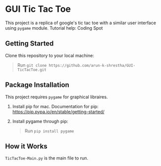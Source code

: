 # GUI Tic Tac Toe

This project is a replica of google's tic tac toe with a similar user interface using `pygame` module. Tutorial help: Coding Spot 

## Getting Started

Clone this repository to your local machine: 

   > Run `git clone https://github.com/arun-k-shrestha/GUI-TicTacToe.git`

## Package Installation

This project requires `pygame` for graphical libraires. 

1. Install pip for mac. Documentation for pip: https://pip.pypa.io/en/stable/getting-started/

2. Install pygame through pip:
   > Run `pip install pygame`

## How it Works

`TicTacToe-Main.py` is the main file to run. 

